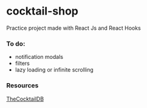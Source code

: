# cocktail-shop
Practice project made with React Js and React Hooks

### To do:
- notification modals
- filters
- lazy loading or infinite scrolling

### Resources
[TheCocktailDB](https://www.thecocktaildb.com/)
